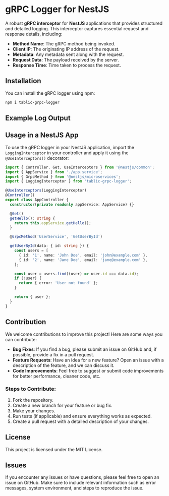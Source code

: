 # gRPC Logger for NestJS  

A robust **gRPC interceptor** for **NestJS** applications that provides structured and detailed logging. This interceptor captures essential request and response details, including:  

- **Method Name**: The gRPC method being invoked.  
- **Client IP**: The originating IP address of the request.  
- **Metadata**: Any metadata sent along with the request.  
- **Request Data**: The payload received by the server.  
- **Response Time**: Time taken to process the request. 


## Installation

You can install the gRPC logger using npm:

```bash
npm i tablic-grpc-logger
```

## Example Log Output


## Usage in a NestJS App

To use the gRPC logger in your NestJS application, import the `LoggingInterceptor` in your controller and apply it using the `@UseInterceptors()` decorator:

```typescript
import { Controller, Get, UseInterceptors } from '@nestjs/common';
import { AppService } from './app.service';
import { GrpcMethod } from '@nestjs/microservices';
import { LoggingInterceptor } from 'tablic-grpc-logger';

@UseInterceptors(LoggingInterceptor)
@Controller()
export class AppController {
  constructor(private readonly appService: AppService) {}

  @Get()
  getHello(): string {
    return this.appService.getHello();
  }

  @GrpcMethod('UserService', 'GetUserById')

  getUserById(data: { id: string }) {
    const users = [
      { id: '1', name: 'John Doe', email: 'john@example.com' },
      { id: '2', name: 'Jane Doe', email: 'jane@example.com' },
    ];

    const user = users.find((user) => user.id === data.id);
    if (!user) {
      return { error: 'User not found' };
    }

    return { user };
  }
}
```

## Contribution

We welcome contributions to improve this project! Here are some ways you can contribute:

- **Bug Fixes**: If you find a bug, please submit an issue on GitHub and, if possible, provide a fix in a pull request.
- **Feature Requests**: Have an idea for a new feature? Open an issue with a description of the feature, and we can discuss it.
- **Code Improvements**: Feel free to suggest or submit code improvements for better performance, cleaner code, etc.

### Steps to Contribute:
1. Fork the repository.
2. Create a new branch for your feature or bug fix.
3. Make your changes.
4. Run tests (if applicable) and ensure everything works as expected.
5. Create a pull request with a detailed description of your changes.

## License

This project is licensed under the MIT License.

## Issues

If you encounter any issues or have questions, please feel free to open an issue on GitHub. Make sure to include relevant information such as error messages, system environment, and steps to reproduce the issue.
